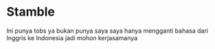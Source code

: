 # Stamble
Ini punya tobs ya bukan punya saya saya hanya mengganti bahasa dari Inggris ke Indonesia jadi mohon kerjasamanya 
